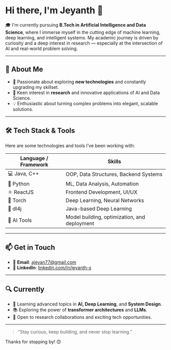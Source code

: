 # Hi there, I'm Jeyanth 👋

🎓 I'm currently pursuing **B.Tech in Artificial Intelligence and Data Science**, where I immerse myself in the cutting edge of machine learning, deep learning, and intelligent systems. My academic journey is driven by curiosity and a deep interest in research — especially at the intersection of AI and real-world problem solving.

---

## 🚀 About Me

- 🧠 Passionate about exploring **new technologies** and constantly upgrading my skillset.
- 🔬 Keen interest in **research** and innovative applications of AI and Data Science.
- 💡 Enthusiastic about turning complex problems into elegant, scalable solutions.

---

## 🛠️ Tech Stack & Tools

Here are some technologies and tools I’ve been working with:

| Language / Framework | Skills |
|----------------------|--------|
| 💻 Java, C++         | OOP, Data Structures, Backend Systems |
| 🐍 Python            | ML, Data Analysis, Automation |
| ⚛️ ReactJS           | Frontend Development, UI/UX |
| 🔬 Torch             | Deep Learning, Neural Networks |
| 🔧 dl4j              | Java-based Deep Learning |
| 🧠 AI Tools          | Model building, optimization, and deployment |

---

## 📫 Get in Touch

- 📧 **Email**: [ajeyan77@gmail.com](mailto:ajeyan77@gmail.com)  
- 💼 **LinkedIn**: [linkedin.com/in/jeyanth-s](https://www.linkedin.com/in/jeyanth-s/)

---

## 🔍 Currently

- 🌱 Learning advanced topics in **AI, Deep Learning**, and **System Design**.
- 📚 Exploring the power of **transformer architectures** and **LLMs**.
- 🤝 Open to research collaborations and exciting tech opportunities.

---

> “Stay curious, keep building, and never stop learning.”

Thanks for stopping by! 😊
